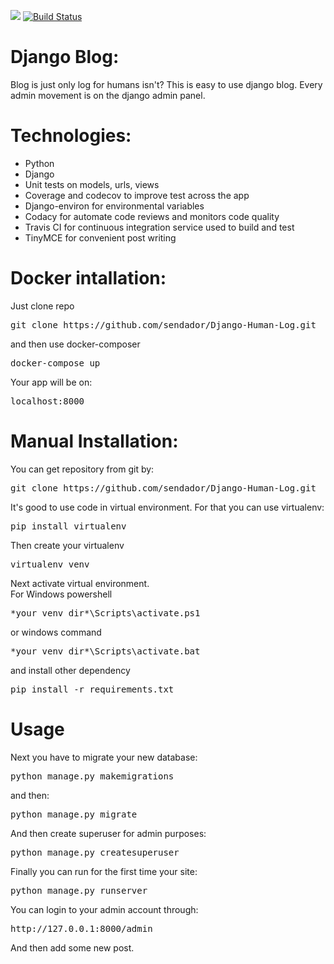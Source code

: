 <a href="https://www.codacy.com/manual/sendador/Django-Human-Log?utm_source=github.com&amp;utm_medium=referral&amp;utm_content=sendador/Django-Human-Log&amp;utm_campaign=Badge_Grade"><img src="https://api.codacy.com/project/badge/Grade/7f38ad72c303423890ce8e17f655a9ec"/></a>
[![Build Status](https://travis-ci.com/sendador/Django-Human-Log.svg?branch=master)](https://travis-ci.com/sendador/Django-Human-Log)

# Django Blog:

Blog is just only log for humans isn't?
This is easy to use django blog. Every admin movement is on the django admin panel.

# Technologies:

- Python
- Django
- Unit tests on models, urls, views
- Coverage and codecov to improve test across the app
- Django-environ for environmental variables
- Codacy for automate code reviews and monitors code quality
- Travis CI for continuous integration service used to build and test 
- TinyMCE for convenient post writing
# Docker intallation:
Just clone repo
<pre>git clone https://github.com/sendador/Django-Human-Log.git </pre>
and then use docker-composer
<pre>docker-compose up</pre>
Your app will be on:
<pre>localhost:8000</pre>
# Manual Installation:

You can get repository from git by:
<pre>git clone https://github.com/sendador/Django-Human-Log.git </pre>

It's good to use code in virtual environment. For that you can use virtualenv:

<pre>pip install virtualenv</pre>
Then create your virtualenv
<pre>virtualenv venv</pre>

Next activate virtual environment.<Br>
For Windows powershell
<pre>*your venv dir*\Scripts\activate.ps1</pre>
or windows command
<pre>*your venv dir*\Scripts\activate.bat</pre>

and install other dependency

<pre>pip install -r requirements.txt</pre>
# Usage
Next you have to migrate your new database:

<pre>python manage.py makemigrations</pre>
and then:
<pre>python manage.py migrate</pre>

And then create superuser for admin purposes:

<pre>python manage.py createsuperuser</pre>

Finally you can run for the first time your site:

<pre>python manage.py runserver</pre>

You can login to your admin account through:

<pre>http://127.0.0.1:8000/admin</pre>

And then add some new post.





